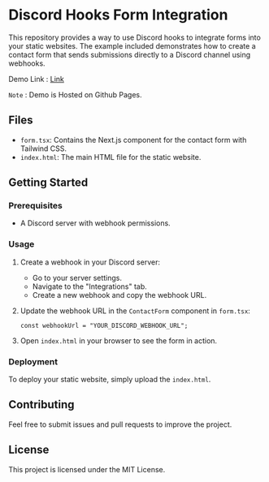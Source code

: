 # Discord Hooks Form Integration

This repository provides a way to use Discord hooks to integrate forms into your static websites. The example included demonstrates how to create a contact form that sends submissions directly to a Discord channel using webhooks.

Demo Link : [Link](https://shaunfurtado.is-a.dev/Discord-Hooks-Form-Integration/)

`Note` : Demo is Hosted on Github Pages.

## Files

- `form.tsx`: Contains the Next.js component for the contact form with Tailwind CSS.
- `index.html`: The main HTML file for the static website.

## Getting Started

### Prerequisites

- A Discord server with webhook permissions.

### Usage

1. Create a webhook in your Discord server:
    - Go to your server settings.
    - Navigate to the "Integrations" tab.
    - Create a new webhook and copy the webhook URL.

2. Update the webhook URL in the `ContactForm` component in `form.tsx`:
    ```tsx
    const webhookUrl = "YOUR_DISCORD_WEBHOOK_URL";
    ```

3. Open `index.html` in your browser to see the form in action.

### Deployment

To deploy your static website, simply upload the `index.html`.

## Contributing

Feel free to submit issues and pull requests to improve the project.

## License

This project is licensed under the MIT License.